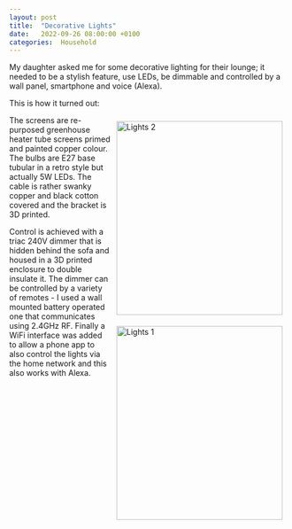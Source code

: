 ```yaml
---
layout: post
title:  "Decorative Lights"
date:   2022-09-26 08:00:00 +0100
categories:  Household
---
```


My daughter asked me for some decorative lighting for their lounge; it needed to be a stylish feature, use LEDs, be dimmable and controlled by a wall panel, smartphone and voice (Alexa).

This is how it turned out:

<img src="/WebSite/images/lights2.jpg" alt="Lights 2" width="300" height="350" title="Lights 2" margin=20px style="padding: 10px; float: right;">

<img src="/WebSite/images/lights1.jpg" alt="Lights 1" width="300" height="350" title="Lights 1" margin=20px style="padding: 10px; float: right;">

The screens are re-purposed greenhouse heater tube screens primed and painted copper colour.  The bulbs are E27 base tubular in a retro style but actually 5W LEDs.  The cable is rather swanky copper and black cotton covered and the bracket is 3D printed.

Control is achieved with a triac 240V dimmer that is hidden behind the sofa and housed in a 3D printed enclosure to double insulate it.  The dimmer can be controlled by a variety of remotes - I used a wall mounted battery operated one that communicates using 2.4GHz RF.  Finally a WiFi interface was added to allow a phone app to also control the lights via the home network and this also works with Alexa.
